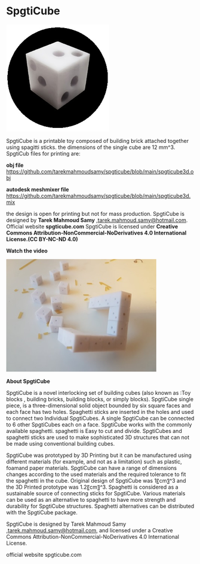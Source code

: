# SpgtiCube
![](https://github.com/tarekmahmoudsamy/spgticube/blob/main/spgticube.jpg)

SpgtiCube is a printable toy composed of building brick attached together using spagitti sticks.
the dimensions of the single cube are 12 mm^3.
SpgtiCub files for printing are:

**obj file**
https://github.com/tarekmahmoudsamy/spgticube/blob/main/spgticube3d.obj

**autodesk meshmixer file**
https://github.com/tarekmahmoudsamy/spgticube/blob/main/spgticube3d.mix


the design is open for printing but not for mass production.
SpgtiCube is designed by **Tarek Mahmoud Samy** ,tarek.mahmoud.samy@hotmail.com. Official website **spgticube.com**
SpgtiCube is licensed under  **Creative Commons Attribution-NonCommercial-NoDerivatives 4.0 International License.(CC BY-NC-ND 4.0)**



**Watch the video**

[![spgticube on Youtube](https://github.com/tarekmahmoudsamy/spgticube/blob/main/spgticube2.jpg)](https://www.youtube.com/watch?v=pQxLeeunF0c)



**About SpgtiCube**
 
SpgtiCube is a novel interlocking set of building cubes (also known as :Toy blocks , building bricks, building blocks, or simply blocks). 
SpgtiCube single piece,  is a three-dimensional solid object bounded by six square faces and each face has two holes.
Spaghetti sticks are inserted in the holes and used to connect two Individual SpgtiCubes.
A single SpgtiCube can be connected to 6 other SpgtiCubes each on a face.
SpgtiCube works with the commonly available spaghetti. spaghetti is Easy to cut and divide.
SpgtiCubes and spaghetti sticks are used to make sophisticated 3D structures that can not be made using conventional building cubes.

SpgtiCube was prototyped by 3D Printing but it can be manufactured using different materials (for example, and not as a limitation) such as plastic, foamand paper materials.
SpgtiCube can have a range of dimensions changes according to the used materials and the required tolerance to fit the spaghetti in the cube. Original design of SpgtiCube was 1〖cm〗^3 and the 3D Printed prototype was 1.2〖cm〗^3.
Spaghetti is considered as a sustainable source of connecting sticks for SpgtiCube.
Various materials can be used as an alternative to spaghetti to have more strength and durability for SpgtiCube structures. Spaghetti alternatives can be distributed with the SpgtiCube package.

SpgtiCube is designed by Tarek Mahmoud Samy ,tarek.mahmoud.samy@hotmail.com,  and licensed under a Creative Commons Attribution-NonCommercial-NoDerivatives 4.0 International License.
  
  official website spgticube.com




